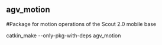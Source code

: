 ## agv_motion
#Package for motion operations of the Scout 2.0 mobile base

catkin_make --only-pkg-with-deps agv_motion

